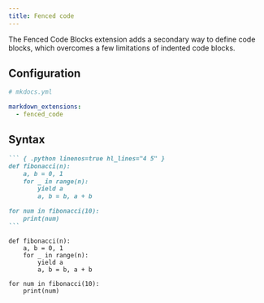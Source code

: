 ```yaml
---
title: Fenced code
---
```


The Fenced Code Blocks extension adds a secondary way to define code blocks, which overcomes a few limitations of indented code blocks.

## Configuration

```yaml
# mkdocs.yml

markdown_extensions:
  - fenced_code
```

## Syntax

~~~ md
``` { .python linenos=true hl_lines="4 5" }
def fibonacci(n):
    a, b = 0, 1
    for _ in range(n):
        yield a
        a, b = b, a + b

for num in fibonacci(10):
    print(num)
```
~~~


``` { .python linenos=true hl_lines="4 5" }
def fibonacci(n):
    a, b = 0, 1
    for _ in range(n):
        yield a
        a, b = b, a + b

for num in fibonacci(10):
    print(num)
```